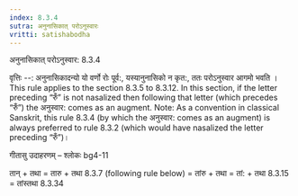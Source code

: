 ```yaml
---
index: 8.3.4
sutra: अनुनासिकात्‌ परोऽनुस्वारः
vritti: satishabodha
---
```



 अनुनासिकात् परोऽनुस्वार: 8.3.4 


वृत्तिः --: अनुनासिकादन्यो यो वर्णो रोः पूर्व:, यस्यानुनासिको न कृत:, ततः परोऽनुस्वार आगमो भवति । This rule applies to the section 8.3.5 to 8.3.12. In this section, if the letter preceding “रुँ” is not nasalized then following that letter (which precedes “रुँ”) the अनुस्वार: comes as an augment. Note: As a convention in classical Sanskrit, this rule 8.3.4 (by which the अनुस्वार: comes as an augment) is always preferred to rule 8.3.2 (which would have nasalized the letter preceding “रुँ”)। 


गीतासु उदाहरणम् – श्लोकः bg4-11 


तान् + तथा = तारु + तथा 8.3.7 (following rule below) = तांरु + तथा = तां: + तथा 8.3.15 = तांस्तथा 8.3.34 


